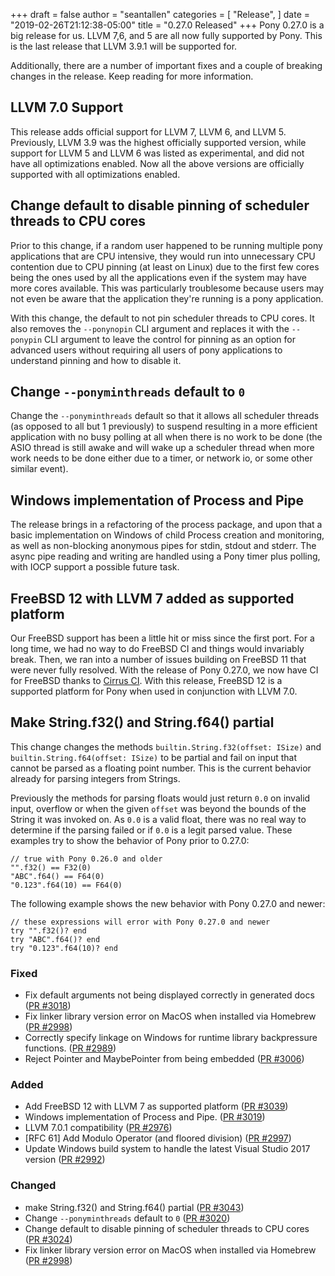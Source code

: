 +++
draft = false
author = "seantallen"
categories = [
    "Release",
]
date = "2019-02-26T21:12:38-05:00"
title = "0.27.0 Released"
+++
Pony 0.27.0 is a big release for us. LLVM 7,6, and 5 are all now fully supported by Pony. This is the last release that LLVM 3.9.1 will be supported for. 

Additionally, there are a number of important fixes and a couple of breaking changes in the release. Keep reading for more information.

<!--more-->

## LLVM 7.0 Support

This release adds official support for LLVM 7, LLVM 6, and LLVM 5. Previously, LLVM 3.9 was the highest officially supported version, while support for LLVM 5 and LLVM 6 was listed as experimental, and did not have all optimizations enabled. Now all the above versions are officially supported with all optimizations enabled.

## Change default to disable pinning of scheduler threads to CPU cores

Prior to this change, if a random user happened to be running
multiple pony applications that are CPU intensive, they would run
into unnecessary CPU contention due to CPU pinning (at least on
Linux) due to the first few cores being the ones used by all the
applications even if the system may have more cores available. This
was particularly troublesome because users may not even be aware
that the application they're running is a pony application.

With this change, the default to not pin scheduler threads to CPU
cores. It also removes the `--ponynopin` CLI argument and replaces
it with the `--ponypin` CLI argument to leave the control for
pinning as an option for advanced users without requiring all users
of pony applications to understand pinning and how to disable it.

## Change `--ponyminthreads` default to `0`

Change the `--ponyminthreads` default so that it allows all scheduler threads (as opposed to all but 1 previously) to suspend resulting in a more efficient application with no busy polling at all when there is no work to be done (the ASIO thread is still awake and will wake up a scheduler thread when more work needs to be done either due to a timer, or network io, or some other similar event).

## Windows implementation of Process and Pipe

The release brings in a refactoring of the process package, and upon that a basic implementation on Windows of child Process creation and monitoring, as well as non-blocking anonymous pipes for stdin, stdout and stderr. The async pipe reading and writing are handled using a Pony timer plus polling, with IOCP support a possible future task.

## FreeBSD 12 with LLVM 7 added as supported platform

Our FreeBSD support has been a little hit or miss since the first port. For a long time, we had no way to do FreeBSD CI and things would invariably break. Then, we ran into a number of issues building on FreeBSD 11 that were never fully resolved. With the release of Pony 0.27.0, we now have CI for FreeBSD thanks to [Cirrus CI](https://cirrus-ci.org/). With this release, FreeBSD 12 is a supported platform for Pony when used in conjunction with LLVM 7.0. 

## Make String.f32() and String.f64() partial

This change changes the methods `builtin.String.f32(offset: ISize)` and `builtin.String.f64(offset: ISize)` to be partial and fail on input that cannot be parsed as a floating point number. This is the current behavior already for parsing integers from Strings.

Previously the methods for parsing floats would just return `0.0` on invalid input, overflow or when the given `offset` was beyond the bounds of the String it was invoked on. As `0.0` is a valid float, there was no real way to determine if the parsing failed or if `0.0` is a legit parsed value. These examples try to show the behavior of Pony prior to 0.27.0:

```
// true with Pony 0.26.0 and older
"".f32() == F32(0)
"ABC".f64() == F64(0)
"0.123".f64(10) == F64(0) 
```

The following example shows the new behavior with Pony 0.27.0 and newer:

```
// these expressions will error with Pony 0.27.0 and newer
try "".f32()? end
try "ABC".f64()? end
try "0.123".f64(10)? end 
```

### Fixed

- Fix default arguments not being displayed correctly in generated docs ([PR #3018](https://github.com/ponylang/ponyc/pull/3018))
- Fix linker library version error on MacOS when installed via Homebrew ([PR #2998](https://github.com/ponylang/ponyc/pull/2998))
- Correctly specify linkage on Windows for runtime library backpressure functions. ([PR #2989](https://github.com/ponylang/ponyc/pull/2989))
- Reject Pointer and MaybePointer from being embedded ([PR #3006](https://github.com/ponylang/ponyc/pull/3006))

### Added

- Add FreeBSD 12 with LLVM 7 as supported platform ([PR #3039](https://github.com/ponylang/ponyc/pull/3039))
- Windows implementation of Process and Pipe. ([PR #3019](https://github.com/ponylang/ponyc/pull/3019))
- LLVM 7.0.1 compatibility ([PR #2976](https://github.com/ponylang/ponyc/pull/2976))
- [RFC 61] Add Modulo Operator (and floored division) ([PR #2997](https://github.com/ponylang/ponyc/pull/2997))
- Update Windows build system to handle the latest Visual Studio 2017 version ([PR #2992](https://github.com/ponylang/ponyc/pull/2992))

### Changed

- make String.f32() and String.f64() partial ([PR #3043](https://github.com/ponylang/ponyc/pull/3043))
- Change `--ponyminthreads` default to `0` ([PR #3020](https://github.com/ponylang/ponyc/pull/3020))
- Change default to disable pinning of scheduler threads to CPU cores ([PR #3024](https://github.com/ponylang/ponyc/pull/3024))
- Fix linker library version error on MacOS when installed via Homebrew ([PR #2998](https://github.com/ponylang/ponyc/pull/2998))